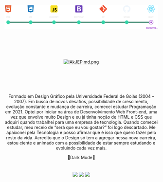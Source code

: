 <div align="center">




 
 ![roadmap](roadmap.png)
 
 


<br>
<br>
<br>
<br>


<a href="https://freeimage.host/i/lAkJEP"><img src="https://iili.io/lAkJEP.md.png" alt="lAkJEP.md.png" width="100px" border="0"></a>



</div>

<br>
<br>
<br>
<br>




<p align="center">Formado em Design Gráfico pela Universidade Federal de Goiás (2004 – 2007).
Em busca de novos desafios, possibilidade de crescimento, evolução constante e mudança de carreira, comecei estudar Programação em 2021.
Optei por iniciar na área de Desenvolvimento Web Front-end, uma vez que envolve muito Design e eu já tinha noção de HTML e CSS que adquiri quando trabalhei para uma empresa de tecnologia. 
Quando comecei estudar, meu receio de “será que eu vou gostar?” foi logo descartado. Me apaixonei pela Tecnologia e posso afirmar que é isso que quero fazer pelo resto da vida. 
Acredito que o Design só tem a agregar nessa nova carreira, estou ciente e animado com a possibilidade de estar sempre estudando e evoluindo cada vez mais. </p>

<p align="center"> 🖤Dark Mode🖤 </p>

# 
<div align="center">
<a href="https://github.com/vh238" target="_blank"><img src="https://img.shields.io/badge/GitHub-100000?style=for-the-badge&logo=github&logoColor=white" target="_blank"></a>
<a href="https://linkedin.com/in/vh238" target="_blank"><img src="https://img.shields.io/badge/-LinkedIn-%230077B5?style=for-the-badge&logo=linkedin&logoColor=white" target="_blank"></a> 
<a href = "mailto:logosgrs@gmail.com"><img src="https://img.shields.io/badge/-Gmail-%23333?style=for-the-badge&logo=gmail&logoColor=white" target="_blank"></a>
</div>
